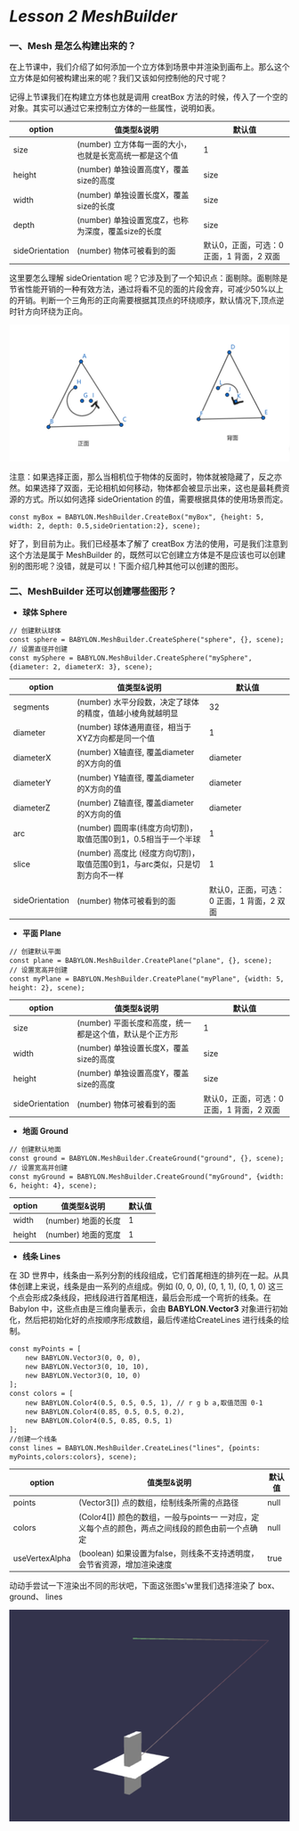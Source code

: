 # *Lesson 2 MeshBuilder*

### 一、Mesh 是怎么构建出来的？

在上节课中，我们介绍了如何添加一个立方体到场景中并渲染到画布上。那么这个立方体是如何被构建出来的呢？我们又该如何控制他的尺寸呢？

记得上节课我们在构建立方体也就是调用 creatBox 方法的时候，传入了一个空的对象。其实可以通过它来控制立方体的一些属性，说明如表。

| option          | 值类型&说明                                             | 默认值                                    |
| --------------- | ------------------------------------------------------- | ----------------------------------------- |
| size            | (number) 立方体每一面的大小，也就是长宽高统一都是这个值 | 1                                         |
| height          | (number) 单独设置高度Y，覆盖size的高度                  | size                                      |
| width           | (number) 单独设置长度X，覆盖size的长度                  | size                                      |
| depth           | (number) 单独设置宽度Z，也称为深度，覆盖size的长度      | size                                      |
| sideOrientation | (number) 物体可被看到的面                               | 默认0，正面，可选：0 正面，1 背面，2 双面 |

这里要怎么理解 sideOrientation 呢？它涉及到了一个知识点：面剔除。面剔除是节省性能开销的一种有效方法，通过将看不见的面的片段舍弃，可减少50%以上的开销。判断一个三角形的正向需要根据其顶点的环绕顺序，默认情况下,顶点逆时针方向环绕为正向。

![](images/face.png)

注意：如果选择正面，那么当相机位于物体的反面时，物体就被隐藏了，反之亦然。如果选择了双面，无论相机如何移动，物体都会被显示出来，这也是最耗费资源的方式。所以如何选择 sideOrientation 的值，需要根据具体的使用场景而定。

```
const myBox = BABYLON.MeshBuilder.CreateBox("myBox", {height: 5, width: 2, depth: 0.5,sideOrientation:2}, scene);
```

好了，到目前为止。我们已经基本了解了 creatBox 方法的使用，可是我们注意到这个方法是属于 MeshBuilder 的，既然可以它创建立方体是不是应该也可以创建别的图形呢？没错，就是可以！下面介绍几种其他可以创建的图形。

### 二、MeshBuilder 还可以创建哪些图形？

- **球体 Sphere**

```
// 创建默认球体
const sphere = BABYLON.MeshBuilder.CreateSphere("sphere", {}, scene); 
// 设置直径并创建
const mySphere = BABYLON.MeshBuilder.CreateSphere("mySphere", {diameter: 2, diameterX: 3}, scene);
```

| option          | 值类型&说明                                                  | 默认值                                    |
| --------------- | ------------------------------------------------------------ | ----------------------------------------- |
| segments        | (number) 水平分段数，决定了球体的精度，值越小棱角就越明显    | 32                                        |
| diameter        | (number) 球体通用直径，相当于XYZ方向都是同一个值             | 1                                         |
| diameterX       | (number) X轴直径, 覆盖diameter的X方向的值                    | diameter                                  |
| diameterY       | (number) Y轴直径, 覆盖diameter的X方向的值                    | diameter                                  |
| diameterZ       | (number) Z轴直径, 覆盖diameter的X方向的值                    | diameter                                  |
| arc             | (number) 圆周率(纬度方向切割)，取值范围0到1，0.5相当于一个半球 | 1                                         |
| slice           | (number) 高度比 (经度方向切割)，取值范围0到1，与arc类似，只是切割方向不一样 | 1                                         |
| sideOrientation | (number) 物体可被看到的面                                    | 默认0，正面，可选：0 正面，1 背面，2 双面 |

- **平面 Plane** 

```
// 创建默认平面
const plane = BABYLON.MeshBuilder.CreatePlane("plane", {}, scene); 
// 设置宽高并创建
const myPlane = BABYLON.MeshBuilder.CreatePlane("myPlane", {width: 5, height: 2}, scene);
```

| option          | 值类型&说明                                             | 默认值                                    |
| --------------- | ------------------------------------------------------- | ----------------------------------------- |
| size            | (number) 平面长度和高度，统一都是这个值，默认是个正方形 | 1                                         |
| width           | (number) 单独设置长度X，覆盖size的高度                  | size                                      |
| height          | (number) 单独设置高度Y，覆盖size的高度                  | size                                      |
| sideOrientation | (number) 物体可被看到的面                               | 默认0，正面，可选：0 正面，1 背面，2 双面 |

- **地面 Ground**

```
// 创建默认地面
const ground = BABYLON.MeshBuilder.CreateGround("ground", {}, scene); 
// 设置宽高并创建
const myGround = BABYLON.MeshBuilder.CreateGround("myGround", {width: 6, height: 4}, scene);
```

| **option** | **值类型&说明**     | 默认值 |
| ---------- | ------------------- | ------ |
| width      | (number) 地面的长度 | 1      |
| height     | (number) 地面的宽度 | 1      |

- **线条 Lines**

在 3D 世界中，线条由一系列分割的线段组成，它们首尾相连的排列在一起。从具体创建上来说，线条是由一系列的点组成。例如 (0, 0, 0), (0, 1, 1), (0, 1, 0) 这三个点会形成2条线段，把线段进行首尾相连，最后会形成一个弯折的线条。在 Babylon 中，这些点由是三维向量表示，会由 **BABYLON.Vector3** 对象进行初始化，然后把初始化好的点按顺序形成数组，最后传递给CreateLines 进行线条的绘制。

```
const myPoints = [
    new BABYLON.Vector3(0, 0, 0),
    new BABYLON.Vector3(0, 10, 10),
    new BABYLON.Vector3(0, 10, 0)
];
const colors = [
	new BABYLON.Color4(0.5, 0.5, 0.5, 1), // r g b a,取值范围 0-1
	new BABYLON.Color4(0.85, 0.5, 0.5, 0.2),
	new BABYLON.Color4(0.5, 0.85, 0.5, 1)
];
//创建一个线条
const lines = BABYLON.MeshBuilder.CreateLines("lines", {points: myPoints,colors:colors}, scene);
```

| option         | 值类型&说明                                                  | 默认值 |
| -------------- | ------------------------------------------------------------ | ------ |
| points         | (Vector3[]) 点的数组，绘制线条所需的点路径                   | null   |
| colors         | (Color4[]) 颜色的数组，一般与points一 一对应，定义每个点的颜色，两点之间线段的颜色由前一个点确定 | null   |
| useVertexAlpha | (boolean) 如果设置为false，则线条不支持透明度，会节省资源，增加渲染速度 | true   |

动动手尝试一下渲染出不同的形状吧，下面这张图s'w里我们选择渲染了 box、ground、 lines

![](images/lines.png)





